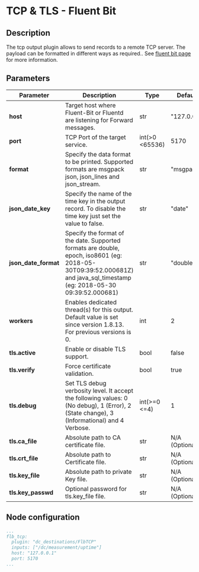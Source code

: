 # TCP & TLS - Fluent Bit

## Description

The tcp output plugin allows to send records to a remote TCP server. The payload can be formatted in different ways as required.. See [fluent bit page](https://docs.fluentbit.io/manual/pipeline/outputs/tcp-and-tls) for more information.

## Parameters

| Parameter            | Description                                                                                                                                                            | Type           | Default        |
| -------------------- | ---------------------------------------------------------------------------------------------------------------------------------------------------------------------- | -------------- | -------------- |
| **host**             | Target host where Fluent-Bit or Fluentd are listening for Forward messages.                                                                                            | str            | "127.0.0.1"    |
| **port**             | TCP Port of the target service.                                                                                                                                        | int(>0 <65536) | 5170           |
| **format**           | Specify the data format to be printed. Supported formats are msgpack json, json_lines and json_stream.                                                                 | str            | "msgpack"      |
| **json_date_key**    | Specify the name of the time key in the output record. To disable the time key just set the value to false.                                                            | str            | "date"         |
| **json_date_format** | Specify the format of the date. Supported formats are double, epoch, iso8601 (eg: 2018-05-30T09:39:52.000681Z) and java_sql_timestamp (eg: 2018-05-30 09:39:52.000681) | str            | "double"       |
| **workers**          | Enables dedicated thread(s) for this output. Default value is set since version 1.8.13. For previous versions is 0.                                                    | int            | 2              |
| **tls.active**       | Enable or disable TLS support.                                                                                                                                         | bool           | false          |
| **tls.verify**       | Force certificate validation.                                                                                                                                          | bool           | true           |
| **tls.debug**        | Set TLS debug verbosity level. It accept the following values: 0 (No debug), 1 (Error), 2 (State change), 3 (Informational) and 4 Verbose.                             | int(>=0 <=4)   | 1              |
| **tls.ca_file**      | Absolute path to CA certificate file.                                                                                                                                  | str            | N/A (Optional) |
| **tls.crt_file**     | Absolute path to Certificate file.                                                                                                                                     | str            | N/A (Optional) |
| **tls.key_file**     | Absolute path to private Key file.                                                                                                                                     | str            | N/A (Optional) |
| **tls.key_passwd**   | Optional password for tls.key_file file.                                                                                                                               | str            | N/A (Optional) |

## Node configuration

```yaml
...
flb_tcp:
  plugin: "dc_destinations/FlbTCP"
  inputs: ["/dc/measurement/uptime"]
  host: "127.0.0.1"
  port: 5170
...
```

